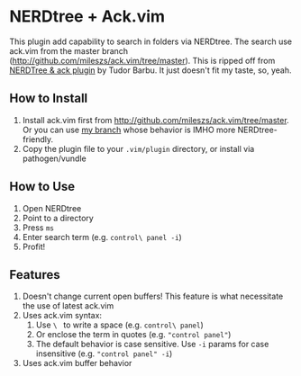 # NERDtree + Ack.vim

This plugin add capability to search in folders via NERDtree. The search use ack.vim from the master branch (<http://github.com/mileszs/ack.vim/tree/master>).
This is ripped off from [NERDTree & ack plugin](http://www.vim.org/scripts/script.php?script_id=3357) by Tudor Barbu. It just doesn't fit my taste, so, yeah.

## How to Install

1. Install ack.vim first from <http://github.com/mileszs/ack.vim/tree/master>. Or you can use [my branch](https://github.com/tyok/ack.vim) whose behavior is IMHO more NERDtree-friendly.
1. Copy the plugin file to your `.vim/plugin` directory, or install via pathogen/vundle

## How to Use

1. Open NERDtree
1. Point to a directory
1. Press `ms`
1. Enter search term (e.g. `control\ panel -i`)
1. Profit!

## Features

1. Doesn't change current open buffers! This feature is what necessitate the use of latest ack.vim
1. Uses ack.vim syntax:
    1. Use `\ ` to write a space (e.g. `control\ panel`)
    1. Or enclose the term in quotes (e.g. `"control panel"`)
    1. The default behavior is case sensitive. Use `-i` params for case insensitive (e.g. `"control panel" -i`)
1. Uses ack.vim buffer behavior
